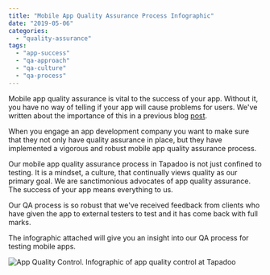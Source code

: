 ```yaml
---
title: "Mobile App Quality Assurance Process Infographic"
date: "2019-05-06"
categories: 
  - "quality-assurance"
tags: 
  - "app-success"
  - "qa-approach"
  - "qa-culture"
  - "qa-process"
---
```


Mobile app quality assurance is vital to the success of your app. Without it, you have no way of telling if your app will cause problems for users. We've written about the importance of this in a previous blog [post](https://tapadoo.wpengine.com/the-importance-of-app-quality-assurance/).

When you engage an app development company you want to make sure that they not only have quality assurance in place, but they have implemented a vigorous and robust mobile app quality assurance process.  

Our mobile app quality assurance process in Tapadoo is not just confined to testing. It is a mindset, a culture, that continually views quality as our primary goal. We are sanctimonious advocates of app quality assurance. The success of your app means everything to us.

Our QA process is so robust that we've received feedback from clients who have given the app to external testers to test and it has come back with full marks.

The infographic attached will give you an insight into our QA process for testing mobile apps.

![App Quality Control. Infographic of app quality control at Tapadoo](images/QAInfographic.jpg)
